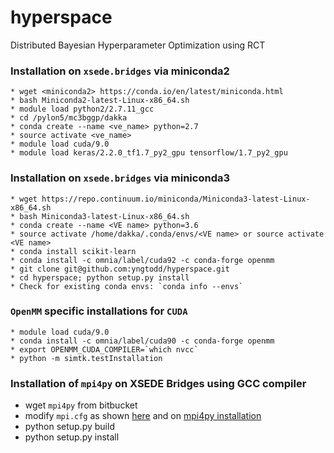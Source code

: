 # hyperspace
Distributed Bayesian Hyperparameter Optimization using RCT 


### Installation on `xsede.bridges` via miniconda2

```
* wget <miniconda2> https://conda.io/en/latest/miniconda.html 
* bash Miniconda2-latest-Linux-x86_64.sh
* module load python2/2.7.11_gcc
* cd /pylon5/mc3bggp/dakka
* conda create --name <ve_name> python=2.7 
* source activate <ve_name>
* module load cuda/9.0
* module load keras/2.2.0_tf1.7_py2_gpu tensorflow/1.7_py2_gpu
```

### Installation on `xsede.bridges` via miniconda3

```
* wget https://repo.continuum.io/miniconda/Miniconda3-latest-Linux-x86_64.sh
* bash Miniconda3-latest-Linux-x86_64.sh
* conda create --name <VE name> python=3.6
* source activate /home/dakka/.conda/envs/<VE name> or source activate <VE name>
* conda install scikit-learn
* conda install -c omnia/label/cuda92 -c conda-forge openmm
* git clone git@github.com:yngtodd/hyperspace.git
* cd hyperspace; python setup.py install 
* Check for existing conda envs: `conda info --envs`
```

### `OpenMM` specific installations for `CUDA`

```
* module load cuda/9.0
* conda install -c omnia/label/cuda90 -c conda-forge openmm
* export OPENMM_CUDA_COMPILER=`which nvcc`
* python -m simtk.testInstallation
```



### Installation of `mpi4py` on XSEDE Bridges using GCC compiler 

* wget `mpi4py` from bitbucket
* modify `mpi.cfg` as shown [here](https://github.com/jdakka/hyperspace-RCT/hyperspace_workload) and on [mpi4py installation](https://mpi4py.readthedocs.io/en/stable/install.html#using-pip-or-easy-install)
* python setup.py build
* python setup.py install